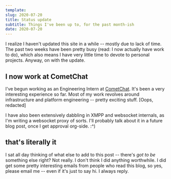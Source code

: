 ```yaml
---
template:
slug: 2020-07-20
title: Status update
subtitle: Things I've been up to, for the past month-ish
date: 2020-07-20
---
```


I realize I haven't updated this site in a while -- mostly due to lack
of time. The past two weeks have been pretty busy (read: I now actually
have work to do), which also means I have very little time to devote to
personal projects. Anyway, on with the update.

## I now work at CometChat

I've begun working as an Engineering Intern at
[CometChat](https://www.cometchat.com). It's been a very interesting
experience so far. Most of my work revolves around infrastructure and
platform engineering -- pretty exciting stuff. [Oops, redacted]


I have also been extensively dabbling in XMPP and websocket internals,
as I'm writing a websocket proxy of sorts. I'll probably talk about it
in a future blog post, once I get approval org-side. :^)

## that's literally it

I sat all day thinking of what else to add to this post -- there's _got
to be_ something else right? Not really. I don't think I did anything
worthwhile. I did get some pretty interesting emails from people who
read this blog, so yes, please email me -- even if it's just to say hi.
I always reply.
